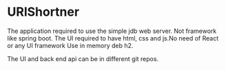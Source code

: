 # URlShortner



The application required to use the simple jdb web server. Not framework like spring boot.
The UI required to have html, css and js.No need of React or any UI framework
Use in memory deb h2. 


The UI and back end api can be in different git repos.

